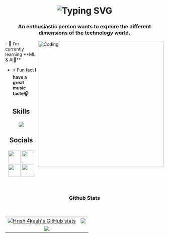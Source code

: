 <h1 align="center"><img src="https://readme-typing-svg.demolab.com?font=Cairo+Play&weight=500&size=45&duration=4000&pause=1000&color=63A0F7&random=false&width=415&height=70&lines=Hi+There!!%F0%9F%91%8B;I'm+Hrishikesh+Bhatt" alt="Typing SVG" /></h1>
<h3 align="center">An enthusiastic person wants to explore the different dimensions of the technology world.</h3>
<img align="right" alt="Coding" width="400" src="https://cdn.pixabay.com/animation/2023/01/24/10/52/10-52-12-184_512.gif">
- 🌱 I’m currently learning **ML & AI🤖**

- ⚡ Fun fact **I have a great music taste🎧**

<h2><p align="center">Skills</p></h2>

<p align="center">
     <img src="https://skillicons.dev/icons?i=python,cpp,c,java,js,html,css,bootstrap,mysql,firebase,androidstudio,netlify,linux,bash,git,github,figma,ai&perline=6">
</p>

<h2><p align="center">Socials</p></h2>

<p align="center">
    <a href="https://github.com/Hrishi4kesh" target="_blank" rel="noreferrer"><img src="https://raw.githubusercontent.com/danielcranney/readme-generator/main/public/icons/socials/github-dark.svg" width="40" height="40" /></a>
    <a href="https://www.instagram.com/_hrishikesh_bhatt_" target="_blank" rel="noreferrer"><img src="https://raw.githubusercontent.com/danielcranney/readme-generator/main/public/icons/socials/instagram.svg" width="40" height="40" /></a>
    <a href="https://www.linkedin.com/in/hrishikeshbhatt01" target="_blank" rel="noreferrer"><img src="https://raw.githubusercontent.com/danielcranney/readme-generator/main/public/icons/socials/linkedin.svg" width="40" height="40" /></a> 
    <a href="https://twitter.com/_Hrishi_kesh_" target="_blank" rel="noreferrer"><img src="https://raw.githubusercontent.com/danielcranney/readme-generator/main/public/icons/socials/twitter-dark.svg" width="40" height="40" /></a></p>

<br>
<h3><p align="center"><b>Github Stats</b></p></h3>
<table>
     <tr> 
          <td>
               <a href="https://github.com/Hrishi4kesh"><img src="https://github-readme-stats.vercel.app/api?username=Hrishi4kesh&show_icons=true&theme=transparent&hide_border=true" alt="Hrishi4kesh's GitHub stats" /></a> 
          </td> 
          <td> 
               <a href="https://github.com/Hrishi4kesh"><img src="https://github-readme-streak-stats.herokuapp.com/?user=Hrishi4kesh&stroke=0891b2&background=0d1117&ring=ec4899&fire=ec4899&currStreakNum=0891b2&currStreakLabel=ec4899&sideNums=0891b2&sideLabels=0891b2&dates=0891b2&hide_border=true" /></a>
          </td> 
     </tr> 
     <br>
     <tr>
          <td colspan="2" align="center">
               <center>
               <a href="https://visitorbadge.io/status?path=https%3A%2F%2Fgithub.com%2FHrishi4kesh"><img src="https://api.visitorbadge.io/api/visitors?path=https%3A%2F%2Fgithub.com%2FHrishi4kesh&label=Visitors&labelColor=%23d9e3f0&countColor=%23555555&style=flat&labelStyle=upper" /></a>
               </center>
          </td>
     </tr>
</table>

